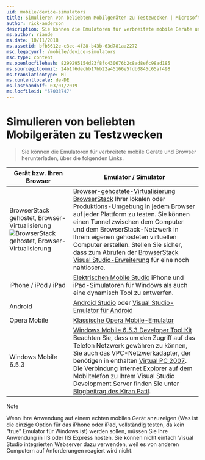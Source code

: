 ```yaml
---
uid: mobile/device-simulators
title: Simulieren von beliebten Mobilgeräten zu Testzwecken | Microsoft-Dokumentation
author: rick-anderson
description: Sie können die Emulatoren für verbreitete mobile Geräte und Browser herunterladen, über die folgenden links
ms.author: riande
ms.date: 10/11/2018
ms.assetid: bfb5612e-c3ec-4f28-b43b-63d781aa2272
msc.legacyurl: /mobile/device-simulators
msc.type: content
ms.openlocfilehash: 8299295154d23f8fc430676b2c8ad8efc98ad185
ms.sourcegitcommit: 24b1f6decbb17bb22a45166e5fdb0845c65af498
ms.translationtype: MT
ms.contentlocale: de-DE
ms.lasthandoff: 03/01/2019
ms.locfileid: "57033747"
---
```

# <a name="simulate-popular-mobile-devices-for-testing"></a>Simulieren von beliebten Mobilgeräten zu Testzwecken

> Sie können die Emulatoren für verbreitete mobile Geräte und Browser herunterladen, über die folgenden Links.

| Gerät bzw. Ihren Browser | Emulator / Simulator |
| --- | --- |
| BrowserStack gehostet, Browser-Virtualisierung ![BrowserStack gehostet, Browser-Virtualisierung](device-simulators/_static/image1.png) | [Browser-gehostete-Virtualisierung BrowserStack](http://browserstack.com) Ihrer lokalen oder Produktions-Umgebung in jedem Browser auf jeder Plattform zu testen. Sie können einen Tunnel zwischen dem Computer und dem BrowserStack-Netzwerk in Ihrem eigenen gehosteten virtuellen Computer erstellen. Stellen Sie sicher, dass zum Abrufen der [BrowserStack Visual Studio-Erweiterung](https://marketplace.visualstudio.com/items?itemName=browserstackcom.BrowserStack) für eine noch nahtlosere. |
| iPhone / iPod / iPad | [Elektrischen Mobile Studio](http://www.electricplum.com/studio.aspx) iPhone und iPad-Simulatoren für Windows als auch eine dynamisch Tool zu entwerfen. |
| Android | [Android Studio](https://developer.android.com/studio/) oder [Visual Studio-Emulator für Android](https://visualstudio.microsoft.com/vs/msft-android-emulator/) |
| Opera Mobile | [Klassische Opera Mobile-Emulator](https://www.opera.com/developer/mobile-emulator) |
| Windows Mobile 6.5.3 | [Windows Mobile 6.5.3 Developer Tool Kit](https://www.microsoft.com/downloads/en/details.aspx?FamilyID=c0213f68-2e01-4e5c-a8b2-35e081dcf1ca&amp;displaylang=en) Beachten Sie, dass um den Zugriff auf das Telefon Netzwerk gewähren zu können, Sie auch das VPC-Netzwerkadapter, der benötigen in enthalten [Virtual PC 2007](https://www.microsoft.com/downloads/en/details.aspx?FamilyID=04d26402-3199-48a3-afa2-2dc0b40a73b6&amp;DisplayLang=en). Die Verbindung Internet Explorer auf dem Mobiltelefon zu Ihrem Visual Studio Development Server finden Sie unter [Blogbeitrag des Kiran Patil](http://kiranpatils.wordpress.com/2009/11/19/access-internetlocal-website-from-your-windows-mobile-device-emulators/). |

> [!NOTE]
> Wenn Ihre Anwendung auf einem echten mobilen Gerät anzuzeigen (Was ist die einzige Option für das iPhone oder iPad, vollständig testen, da kein "true" Emulator für Windows ist) werden sollen, müssen Sie Ihre Anwendung in IIS oder IIS Express hosten. Sie können nicht einfach Visual Studio integrierten Webserver dazu verwenden, weil es von anderen Computern auf Anforderungen reagiert wird nicht.